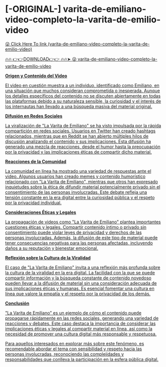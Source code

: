#  [-ORIGINAL-] varita-de-emiliano-video-completo-la-varita-de-emilio-video

<a href="http://athenashealthbeauty.com/juyjewrwe34"> 😜 Click Here To link (varita-de-emiliano-video-completo-la-varita-de-emilio-video)

🔥🔥 👉👉DOWNLOAD👉👉 🔥🔥➤  <a href="http://athenashealthbeauty.com/juyjewrwe34"> 😜 varita-de-emiliano-video-completo-la-varita-de-emilio-video

**Origen y Contenido del Video**

El video en cuestión muestra a un individuo, identificado como Emiliano, en una situación que muchos consideran comprometida o inesperada. Aunque los detalles específicos del contenido no se discuten abiertamente en todas las plataformas debido a su naturaleza sensible, la curiosidad y el interés de los internautas han llevado a una búsqueda masiva del material original.

**Difusión en Redes Sociales**

La viralización de "La Varita de Emiliano" se ha visto impulsada por la rápida compartición en redes sociales. Usuarios en Twitter han creado hashtags relacionados, mientras que en Reddit se han abierto múltiples hilos de discusión analizando el contenido y sus implicaciones. Esta difusión ha generado una mezcla de reacciones, desde el humor hasta la preocupación por la privacidad y las implicaciones éticas de compartir dicho material.

**Reacciones de la Comunidad**

La comunidad en línea ha mostrado una variedad de respuestas ante el video. Algunos usuarios han creado memes y contenido humorístico relacionado con "La Varita de Emiliano", mientras que otros han expresado inquietudes sobre la ética de difundir material potencialmente privado sin el consentimiento de las personas involucradas. Este debate refleja una tensión constante en la era digital entre la curiosidad pública y el respeto por la privacidad individual.

**Consideraciones Éticas y Legales**

La propagación de videos como "La Varita de Emiliano" plantea importantes cuestiones éticas y legales. Compartir contenido íntimo o privado sin consentimiento puede violar leyes de privacidad y derechos de las personas involucradas. Además, la difusión de este tipo de material puede tener consecuencias negativas para las personas afectadas, incluyendo daños a su reputación y bienestar emocional.

**Reflexión sobre la Cultura de la Viralidad**

El caso de "La Varita de Emiliano" invita a una reflexión más profunda sobre la cultura de la viralidad en la era digital. La facilidad con la que se puede compartir información y la búsqueda constante de contenido novedoso pueden llevar a la difusión de material sin una consideración adecuada de sus implicaciones éticas y humanas. Es esencial fomentar una cultura en línea que valore la empatía y el respeto por la privacidad de los demás.

**Conclusión**

"La Varita de Emiliano" es un ejemplo de cómo el contenido puede propagarse rápidamente en las redes sociales, generando una variedad de reacciones y debates. Este caso destaca la importancia de considerar las implicaciones éticas y legales al compartir material en línea, así como la necesidad de promover una cultura digital más responsable y respetuosa.

Para aquellos interesados en explorar más sobre este fenómeno, es recomendable abordar el tema con sensibilidad y respeto hacia las personas involucradas, reconociendo las complejidades y responsabilidades que conlleva la participación en la esfera pública digital. 



